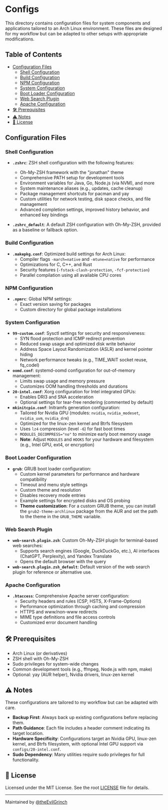 # Configs

This directory contains configuration files for system components and applications tailored to an Arch Linux environment. These files are designed for my workflow but can be adapted to other setups with appropriate modifications.

## Table of Contents
- [Configuration Files](#configuration-files)
  - [Shell Configuration](#shell-configuration)
  - [Build Configuration](#build-configuration)
  - [NPM Configuration](#npm-configuration)
  - [System Configuration](#system-configuration)
  - [Boot Loader Configuration](#boot-loader-configuration)
  - [Web Search Plugin](#web-search-plugin)
  - [Apache Configuration](#apache-configuration)
- [🛠 Prerequisites](#-prerequisites)
- [⚠️ Notes](#️-notes)
- [📄 License](#-license)

## Configuration Files

### Shell Configuration
- **`.zshrc`**: ZSH shell configuration with the following features:
  - Oh-My-ZSH framework with the "jonathan" theme
  - Comprehensive PATH setup for development tools
  - Environment variables for Java, Go, Node.js (via NVM), and more
  - System maintenance aliases (e.g., updates, cache cleanup)
  - Package management shortcuts for pacman and yay
  - Custom utilities for network testing, disk space checks, and file management
  - Advanced completion settings, improved history behavior, and enhanced key bindings

- **`.zshrc_default`**: A default ZSH configuration with Oh-My-ZSH, provided as a baseline or fallback option.

### Build Configuration
- **`.makepkg.conf`**: Optimized build settings for Arch Linux:
  - Compiler flags `-march=native` and `-mtune=native` for performance
  - Optimizations for C, C++, and Rust
  - Security features (`-fstack-clash-protection`, `-fcf-protection`)
  - Parallel compilation using all available CPU cores

### NPM Configuration
- **`.npmrc`**: Global NPM settings:
  - Exact version saving for packages
  - Custom directory for global package installations

### System Configuration
- **`99-custom.conf`**: Sysctl settings for security and responsiveness:
  - SYN flood protection and ICMP redirect prevention
  - Reduced swap usage and optimized disk write behavior
  - Address Space Layout Randomization (ASLR) and kernel pointer hiding
  - Network performance tweaks (e.g., TIME_WAIT socket reuse, fq_codel)
- **`oomd.conf`**: systemd-oomd configuration for out-of-memory management:
  - Limits swap usage and memory pressure
  - Customizes OOM handling thresholds and durations
- **`20-intel.conf`**: Xorg configuration for Intel integrated GPUs:
  - Enables DRI3 and SNA acceleration
  - Optional settings for tear-free rendering (commented by default)
- **`mkinitcpio.conf`**: Initramfs generation configuration:
  - Tailored for Nvidia GPU (modules: `nvidia`, `nvidia_modeset`, `nvidia_uvm`, `nvidia_drm`)
  - Optimized for the linux-zen kernel and Btrfs filesystem
  - Uses `lz4` compression (level `-6`) for fast boot times
  - `MODULES_DECOMPRESS="no"` to minimize early boot memory usage
  - **Note**: Adjust `MODULES` and `HOOKS` for your hardware and filesystem (e.g., Intel GPU, ext4, or encryption)

### Boot Loader Configuration
- **`grub`**: GRUB boot loader configuration:
  - Custom kernel parameters for performance and hardware compatibility
  - Timeout and menu style settings
  - Custom theme and resolution
  - Disables recovery mode entries
  - Example settings for encrypted disks and OS probing
  - **Theme customization**: For a custom GRUB theme, you can install the `grub2-theme-archlinux` package from the AUR and set the path to the theme in the `GRUB_THEME` variable.

### Web Search Plugin
- **`web-search.plugin.zsh`**: Custom Oh-My-ZSH plugin for terminal-based web searches:
  - Supports search engines (Google, DuckDuckGo, etc.), AI interfaces (ChatGPT, Perplexity), and Yandex Translate
  - Opens the default browser with the query
- **`web-search.plugin.zsh_default`**: Default version of the web search plugin for reference or alternative use.

### Apache Configuration
- **`.htaccess`**: Comprehensive Apache server configuration:
  - Security headers and rules (CSP, HSTS, X-Frame-Options)
  - Performance optimization through caching and compression
  - HTTPS and www/non-www redirects
  - MIME type definitions and file access controls
  - Customized error document handling

## 🛠 Prerequisites
- Arch Linux (or derivatives)
- ZSH shell with Oh-My-ZSH
- Sudo privileges for system-wide changes
- Common development tools (e.g., ffmpeg, Node.js with npm, make)
- Optional: yay (AUR helper), Nvidia drivers, linux-zen kernel

## ⚠️ Notes
These configurations are tailored to my workflow but can be adapted with care.
- **Backup First**: Always back up existing configurations before replacing them.
- **Path Guidance**: Each file includes a header comment indicating its target location.
- **Hardware Specificity**: Configurations target an Nvidia GPU, linux-zen kernel, and Btrfs filesystem, with optional Intel GPU support via `configs/20-intel.conf`.
- **Sudo Dependency**: Many utilities require sudo privileges for full functionality.

## 📄 License
Licensed under the MIT License. See the root [LICENSE](../LICENSE) file for details.

---
Maintained by [@theEvilGrinch](https://github.com/theEvilGrinch)
